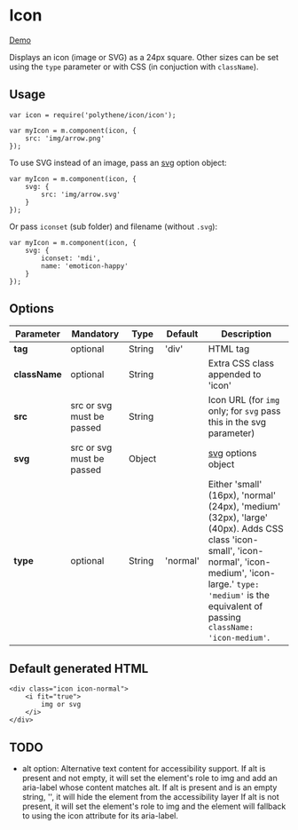 # Icon

<a class="btn-demo" href="http://arthurclemens.github.io/Polythene-Examples/icon.html">Demo</a>

Displays an icon (image or SVG) as a 24px square. Other sizes can be set using the `type` parameter or with CSS (in conjuction with `className`).

## Usage

	var icon = require('polythene/icon/icon');

	var myIcon = m.component(icon, {
		src: 'img/arrow.png'
	});

To use SVG instead of an image, pass an [svg](#svg) option object:

	var myIcon = m.component(icon, {
		svg: {
		    src: 'img/arrow.svg'
		}
	});

Or pass `iconset` (sub folder) and filename (without `.svg`):

	var myIcon = m.component(icon, {
		svg: {
			iconset: 'mdi',
		    name: 'emoticon-happy'
		}
	});


## Options

| **Parameter** |  **Mandatory** | **Type** | **Default** | **Description** |
| ------------- | -------------- | -------- | ----------- | --------------- |
| **tag** | optional | String | 'div' | HTML tag |
| **className** | optional | String |  | Extra CSS class appended to 'icon' |
| **src** | src or svg must be passed | String |  | Icon URL (for `img` only; for `svg` pass this in the svg parameter) |
| **svg** | src or svg must be passed | Object |  | [svg](#svg) options object |
| **type** | optional | String | 'normal' | Either 'small' (16px), 'normal' (24px), 'medium' (32px), 'large' (40px). Adds CSS class 'icon-small', 'icon-normal', 'icon-medium', 'icon-large.' `type: 'medium'` is the equivalent of passing `className: 'icon-medium'`. |


## Default generated HTML

	<div class="icon icon-normal">
		<i fit="true">
			img or svg
		</i>
	</div>


## TODO

* alt option: Alternative text content for accessibility support. If alt is present and not empty, it will set the element's role to img and add an aria-label whose content matches alt. If alt is present and is an empty string, '', it will hide the element from the accessibility layer If alt is not present, it will set the element's role to img and the element will fallback to using the icon attribute for its aria-label.

